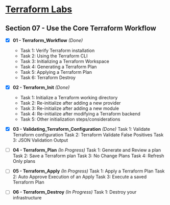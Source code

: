 

# [Terraform Labs](https://github.com/btkrausen/hashicorp/tree/master/terraform/Hands-On%20Labs)

## Section 07 - Use the Core Terraform Workflow

- [x] **01 - Terraform_Workflow** *(Done)*
  - Task 1: Verify Terraform installation  
  - Task 2: Using the Terraform CLI  
  - Task 3: Initializing a Terraform Workspace  
  - Task 4: Generating a Terraform Plan  
  - Task 5: Applying a Terraform Plan  
  - Task 6: Terraform Destroy  

- [x] **02 - Terraform_Init** *(Done)*
  - Task 1: Initialize a Terraform working directory
  - Task 2: Re-initialize after adding a new provider
  - Task 3: Re-initialize after adding a new module
  - Task 4: Re-initialize after modifying a Terraform backend
  - Task 5: Other initialization steps/considerations


- [X] **03 - Validating_Terraform_Configuration** *(Done)*
     Task 1: Validate Terraform configuration
     Task 2: Terraform Validate False Positives
     Task 3: JSON Validation Output

- [ ] **04 - Terraform_Plan** *(In Progress)*
     Task 1: Generate and Review a plan
     Task 2: Save a Terraform plan
     Task 3: No Change Plans
     Task 4: Refresh Only plans

    
- [ ] **05 - Terraform_Apply** *(In Progress)*
    Task 1: Apply a Terraform Plan
    Task 2: Auto Approve Execution of an Apply
    Task 3: Execute a saved Terraform Plan


   
- [ ] **06 - Terraform_Destroy** *(In Progress)*
      Task 1: Destroy your infrastructure

   
